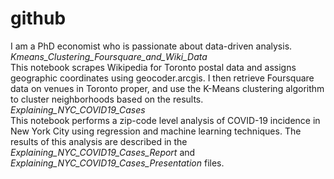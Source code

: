# github
I am a PhD economist who is passionate about data-driven analysis.<br /> 
*Kmeans_Clustering_Foursquare_and_Wiki_Data*  <br /> 
This notebook scrapes Wikipedia for Toronto postal data and assigns geographic coordinates using geocoder.arcgis. I then retrieve Foursquare data on venues in Toronto proper, and use the K-Means clustering algorithm to cluster neighborhoods based on the results.<br /> 
*Explaining_NYC_COVID19_Cases* <br />
This notebook performs a zip-code level analysis of COVID-19 incidence in New York City using regression and machine learning techniques. The results of this analysis are described in the *Explaining_NYC_COVID19_Cases_Report* and *Explaining_NYC_COVID19_Cases_Presentation* files.
